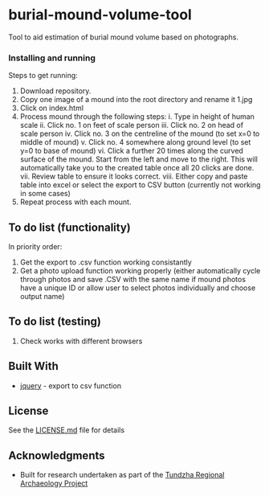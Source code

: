 # burial-mound-volume-tool

Tool to aid estimation of burial mound volume based on photographs.

### Installing and running

Steps to get running:

1. Download repository.
2. Copy one image of a mound into the root directory and rename it 1.jpg
3. Click on index.html
4. Process mound through the following steps:
	i. Type in height of human scale
	ii. Click no. 1 on feet of scale person
	iii. Click no. 2 on head of scale person
	iv. Click no. 3 on the centreline of the mound (to set x=0 to middle of mound)
	v. Click no. 4 somewhere along ground level (to set y=0 to base of mound)
	vi. Click a further 20 times along the curved surface of the mound. Start from the left and move to the right. This will automatically take you to the created table once all 20 clicks are done.
	vii. Review table to ensure it looks correct.
	viii. Either copy and paste table into excel or select the export to CSV button (currently not working in some cases)
5. Repeat process with each mount.

## To do list (functionality)
In priority order:

1. Get the export to .csv function working consistantly
2. Get a photo upload function working properly (either automatically cycle through photos and save .CSV with the same name if mound photos have a unique ID or allow user to select photos individually and choose output name)

## To do list (testing)

1. Check works with different browsers

## Built With

* [jquery](https://jquery.com/) - export to csv function

## License

See the [LICENSE.md](LICENSE.md) file for details

## Acknowledgments

* Built for research undertaken as part of the [Tundzha Regional Archaeology Project](https://www.fedarch.org/about/)
